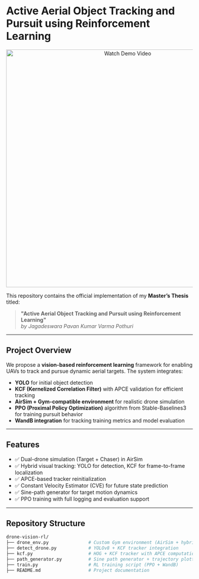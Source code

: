 # Active Aerial Object Tracking and Pursuit using Reinforcement Learning

<p align="center">
  <a href="https://www.youtube.com/watch?v=SRRxmEEpSzQ" target="_blank">
    <img src="https://img.youtube.com/vi/SRRxmEEpSzQ/hqdefault.jpg" alt="Watch Demo Video" width="640"/>
  </a>
</p>

This repository contains the official implementation of my **Master’s Thesis** titled:

> **"Active Aerial Object Tracking and Pursuit using Reinforcement Learning"**  
> *by Jagadeswara Pavan Kumar Varma Pothuri*

---

## Project Overview

We propose a **vision-based reinforcement learning** framework for enabling UAVs to track and pursue dynamic aerial targets. The system integrates:

- **YOLO** for initial object detection  
- **KCF (Kernelized Correlation Filter)** with APCE validation for efficient tracking  
- **AirSim + Gym-compatible environment** for realistic drone simulation  
- **PPO (Proximal Policy Optimization)** algorithm from Stable-Baselines3 for training pursuit behavior  
- **WandB integration** for tracking training metrics and model evaluation  

---

## Features

- ✅ Dual-drone simulation (Target + Chaser) in AirSim
- ✅ Hybrid visual tracking: YOLO for detection, KCF for frame-to-frame localization
- ✅ APCE-based tracker reinitialization
- ✅ Constant Velocity Estimator (CVE) for future state prediction
- ✅ Sine-path generator for target motion dynamics
- ✅ PPO training with full logging and evaluation support

---

## Repository Structure

```bash
drone-vision-rl/
├── drone_env.py               # Custom Gym environment (AirSim + hybrid perception)
├── detect_drone.py            # YOLOv8 + KCF tracker integration
├── kcf.py                     # HOG + KCF tracker with APCE computation
├── path_generator.py          # Sine path generator + trajectory plotting
├── train.py                   # RL training script (PPO + WandB)
├── README.md                  # Project documentation

